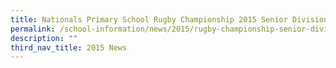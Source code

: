 ```yaml
---
title: Nationals Primary School Rugby Championship 2015 Senior Division
permalink: /school-information/news/2015/rugby-championship-senior-division/
description: ""
third_nav_title: 2015 News
---
```

